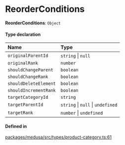 # ReorderConditions

 **ReorderConditions**: `Object`

#### Type declaration

| Name | Type |
| :------ | :------ |
| `originalParentId` | `string` \| ``null`` |
| `originalRank` | `number` |
| `shouldChangeParent` | `boolean` |
| `shouldChangeRank` | `boolean` |
| `shouldDeleteElement` | `boolean` |
| `shouldIncrementRank` | `boolean` |
| `targetCategoryId` | `string` |
| `targetParentId` | `string` \| ``null`` \| `undefined` |
| `targetRank` | `number` \| `undefined` |

#### Defined in

[packages/medusa/src/types/product-category.ts:61](https://github.com/medusajs/medusa/blob/3d9f5ae63/packages/medusa/src/types/product-category.ts#L61)
